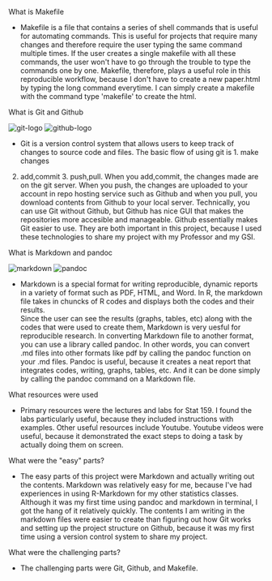 
What is Makefile
- Makefile is a file that contains a series of shell commands that is
useful for automating commands.  This is useful for projects that require
many changes and therefore require the user typing the same command multiple
times.  If the user creates a single makefile with all these commands, the
user won't have to go through the trouble to type the commands one by one.
Makefile, therefore, plays a useful role in this reproducible workflow,
because I don't have to create a new paper.html by typing the long command
everytime.  I can simply create a makefile with the command type 'makefile'
to create the html.

What is Git and Github 

![git-logo](../images/git-logo.png)
![github-logo](../images/github-logo.png)

- Git is a version control system that allows users to keep track of changes
 to source code and files.  The basic flow of using git is 1. make changes 
2. add,commit 3. push,pull. When you add,commit, the changes made are on 
the git server. When you push, the changes are uploaded to your account in 
repo hosting service such as Github and when you pull, you download contents 
from Github to your local server.  Technically, you can use Git without Github, 
but Github has nice GUI that makes the repositories more accesible and 
manageable.  Github essentially makes Git easier to use. They are both 
important in this project, because I used these technologies to share my 
project with my Professor and my GSI.   

What is Markdown and pandoc

![markdown](../images/markdown-logo.png)
![pandoc](../images/pandoc-logo.png)

- Markdown is a special format for writing reproducible, dynamic reports in
a variety of format such as PDF, HTML, and Word.  In R, the markdown file 
takes in chuncks of R codes and displays both the codes and their results.  
Since the user can see the results (graphs, tables, etc) along with the
codes that were used to create them, Markdown is very uesful for 
reproducible research.  In converting Markdown file to another format,
you can use a library called pandoc.  In other words, you can convert
.md files into other formats like pdf by calling the pandoc function
on your .md files.  Pandoc is useful, because it creates a neat report
that integrates codes, writing, graphs, tables, etc.  And it can be done
simply by calling the pandoc command on a Markdown file.

What resources were used
- Primary resources were the lectures and labs for Stat 159.  I found the 
labs particularly useful, because they included instructions with examples.
Other useful resources include Youtube.  Youtube videos were useful, because
it demonstrated the exact steps to doing a task by actually doing them on screen.

What were the "easy" parts?
- The easy parts of this project were Markdown and actually writing out the contents.
Markdown was relatively easy for me, because I've had experiences in using R-Markdown
for my other statistics classes.  Although it was my first time using pandoc and markdown
in terminal, I got the hang of it relatively quickly.  The contents I am writing in 
the markdown files were easier to create than figuring out how Git works and setting
up the project structure on Github, because it was my first time using a version control system
to share my project.  

What were the challenging parts?
- The challenging parts were Git, Github, and Makefile.  


